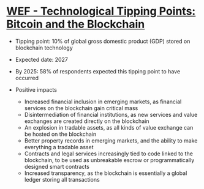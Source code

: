# [WEF - Technological Tipping Points: Bitcoin and the Blockchain](http://www3.weforum.org/docs/WEF_GAC15_Technological_Tipping_Points_report_2015.pdf)

* Tipping point: 10% of global gross domestic product (GDP) stored on blockchain technology
* Expected date: 2027
* By 2025: 58% of respondents expected this tipping point to have occurred

* Positive impacts
  * Increased financial inclusion in emerging markets, as financial services on the blockchain gain critical mass
  * Disintermediation of financial institutions, as new services and value exchanges are created directly on the blockchain
  * An explosion in tradable assets, as all kinds of value exchange can be hosted on the blockchain
  * Better property records in emerging markets, and the ability to make everything a tradable asset
  * Contracts and legal services increasingly tied to code linked to the blockchain, to be used as unbreakable escrow or programmatically designed smart contracts
  * Increased transparency, as the blockchain is essentially a global ledger storing all transactions